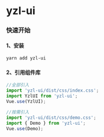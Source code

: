 # yzl-ui

### 快速开始

#### 1、安装

```bash
yarn add yzl-ui
```

#### 2、引用组件库
```javascript
//全部引入
import 'yzl-ui/dist/css/index.css';
import YzlUI from 'yzl-ui';
Vue.use(YzlUI);

//按需引入
import 'yzl-ui/dist/css/demo.css';
import { Demo } from 'yzl-ui';
Vue.use(Demo);
```